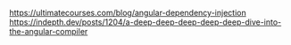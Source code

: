 https://ultimatecourses.com/blog/angular-dependency-injection
https://indepth.dev/posts/1204/a-deep-deep-deep-deep-deep-dive-into-the-angular-compiler
